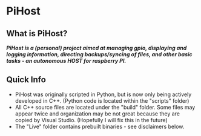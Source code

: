 # PiHost 
## What is PiHost?
 _**PiHost is a (personal) project aimed at managing gpio, displaying and logging information, directing backups/syncing of files, and other basic tasks - an autonomous HOST for raspberry PI.**_
## Quick Info
 - PiHost was originally scripted in Python, but is now only being actively developed in C++. (Python code is located within the "scripts" folder)
 - All C++ source files are located under the "build" folder. Some files may appear twice and organization may be not great because they are copied by Visual Studio. (Hopefully I will fix this in the future)
 - The "Live" folder contains prebuilt binaries - see disclaimers below. 
